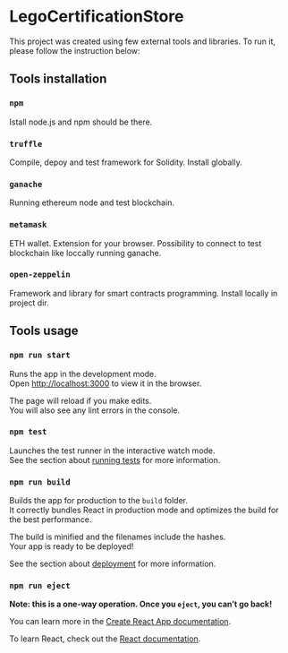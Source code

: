 # LegoCertificationStore

This project was created using few external tools and libraries. To run it, please follow the instruction below:

## Tools installation

### `npm`
Istall node.js and npm should be there. 
### `truffle`
Compile, depoy and test framework for Solidity. Install globally. 
### `ganache`
Running ethereum node and test blockchain. 
### `metamask`
ETH wallet. Extension for your browser. Possibility to connect to test blockchain like loccally running ganache. 
### `open-zeppelin`
Framework and library for smart contracts programming. Install locally in project dir. 

## Tools usage

### `npm run start`
Runs the app in the development mode.<br>
Open [http://localhost:3000](http://localhost:3000) to view it in the browser.

The page will reload if you make edits.<br>
You will also see any lint errors in the console.

### `npm test`

Launches the test runner in the interactive watch mode.<br>
See the section about [running tests](https://facebook.github.io/create-react-app/docs/running-tests) for more information.

### `npm run build`

Builds the app for production to the `build` folder.<br>
It correctly bundles React in production mode and optimizes the build for the best performance.

The build is minified and the filenames include the hashes.<br>
Your app is ready to be deployed!

See the section about [deployment](https://facebook.github.io/create-react-app/docs/deployment) for more information.

### `npm run eject`

**Note: this is a one-way operation. Once you `eject`, you can’t go back!**

You can learn more in the [Create React App documentation](https://facebook.github.io/create-react-app/docs/getting-started).

To learn React, check out the [React documentation](https://reactjs.org/).
